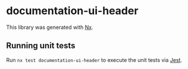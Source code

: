 # documentation-ui-header

This library was generated with [Nx](https://nx.dev).

## Running unit tests

Run `nx test documentation-ui-header` to execute the unit tests via [Jest](https://jestjs.io).
